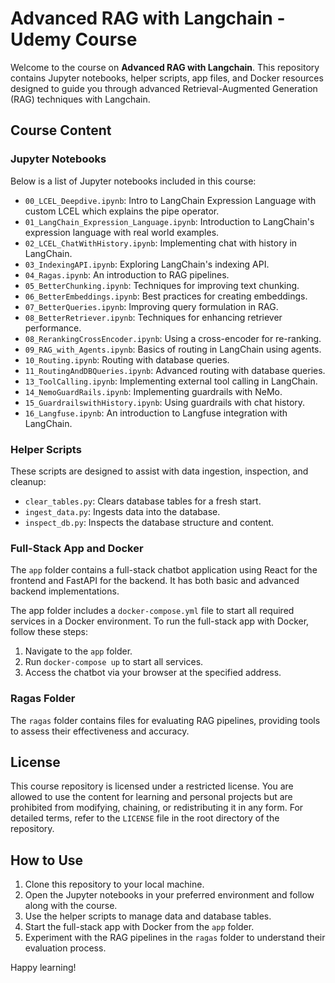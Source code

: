 # Advanced RAG with Langchain - Udemy Course

Welcome to the course on **Advanced RAG with Langchain**. This repository contains Jupyter notebooks, helper scripts, app files, and Docker resources designed to guide you through advanced Retrieval-Augmented Generation (RAG) techniques with Langchain.

## Course Content

### Jupyter Notebooks

Below is a list of Jupyter notebooks included in this course:

- `00_LCEL_Deepdive.ipynb`: Intro to LangChain Expression Language with custom LCEL which explains the pipe operator.
- `01_LangChain_Expression_Language.ipynb`: Introduction to LangChain's expression language with real world examples.
- `02_LCEL_ChatWithHistory.ipynb`: Implementing chat with history in LangChain.
- `03_IndexingAPI.ipynb`: Exploring LangChain's indexing API.
- `04_Ragas.ipynb`: An introduction to RAG pipelines.
- `05_BetterChunking.ipynb`: Techniques for improving text chunking.
- `06_BetterEmbeddings.ipynb`: Best practices for creating embeddings.
- `07_BetterQueries.ipynb`: Improving query formulation in RAG.
- `08_BetterRetriever.ipynb`: Techniques for enhancing retriever performance.
- `08_RerankingCrossEncoder.ipynb`: Using a cross-encoder for re-ranking.
- `09_RAG_with_Agents.ipynb`: Basics of routing in LangChain using agents.
- `10_Routing.ipynb`: Routing with database queries.
- `11_RoutingAndDBQueries.ipynb`: Advanced routing with database queries.
- `13_ToolCalling.ipynb`: Implementing external tool calling in LangChain.
- `14_NemoGuardRails.ipynb`: Implementing guardrails with NeMo.
- `15_GuardrailswithHistory.ipynb`: Using guardrails with chat history.
- `16_Langfuse.ipynb`: An introduction to Langfuse integration with LangChain.

### Helper Scripts

These scripts are designed to assist with data ingestion, inspection, and cleanup:

- `clear_tables.py`: Clears database tables for a fresh start.
- `ingest_data.py`: Ingests data into the database.
- `inspect_db.py`: Inspects the database structure and content.

### Full-Stack App and Docker

The `app` folder contains a full-stack chatbot application using React for the frontend and FastAPI for the backend. It has both basic and advanced backend implementations.

The app folder includes a `docker-compose.yml` file to start all required services in a Docker environment. To run the full-stack app with Docker, follow these steps:

1. Navigate to the `app` folder.
2. Run `docker-compose up` to start all services.
3. Access the chatbot via your browser at the specified address.

### Ragas Folder

The `ragas` folder contains files for evaluating RAG pipelines, providing tools to assess their effectiveness and accuracy.

## License

This course repository is licensed under a restricted license. You are allowed to use the content for learning and personal projects but are prohibited from modifying, chaining, or redistributing it in any form. For detailed terms, refer to the `LICENSE` file in the root directory of the repository.

## How to Use

1. Clone this repository to your local machine.
2. Open the Jupyter notebooks in your preferred environment and follow along with the course.
3. Use the helper scripts to manage data and database tables.
4. Start the full-stack app with Docker from the `app` folder.
5. Experiment with the RAG pipelines in the `ragas` folder to understand their evaluation process.

Happy learning!
